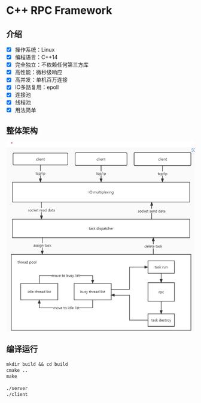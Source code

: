 # C++ RPC Framework


## 介绍
- [x] 操作系统：Linux
- [x] 编程语言：C++14
- [x] 完全独立：不依赖任何第三方库
- [x] 高性能：微秒级响应
- [x] 高并发：单机百万连接
- [x] IO多路复用：epoll
- [x] 连接池
- [x] 线程池
- [x] 用法简单

## 整体架构
![img](./assets/1.png)

## 编译运行
```
mkdir build && cd build
cmake ..
make

./server
./client
```
